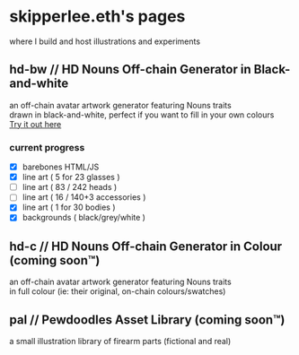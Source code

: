 # skipperlee.eth's pages
where I build and host illustrations and experiments <br>
## hd-bw // HD Nouns Off-chain Generator in Black-and-white
an off-chain avatar artwork generator featuring Nouns traits <br>
drawn in black-and-white, perfect if you want to fill in your own colours <br>
[Try it out here](https://skipperlee-eth.github.io/hd-bw/index.html) <br>
### current progress
- [x] barebones HTML/JS
- [x] line art ( 5 for 23 glasses )
- [ ] line art ( 83 / 242 heads )
- [ ] line art ( 16 / 140+3 accessories )
- [x] line art ( 1 for 30 bodies )
- [x] backgrounds ( black/grey/white )
## hd-c // HD Nouns Off-chain Generator in Colour (coming soon&#8482;)
an off-chain avatar artwork generator featuring Nouns traits <br>
in full colour (ie: their original, on-chain colours/swatches) <br>
## pal // Pewdoodles Asset Library (coming soon&#8482;)
a small illustration library of firearm parts (fictional and real) <br>
